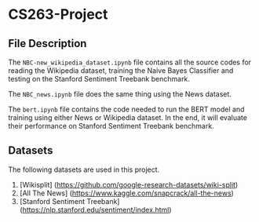 # CS263-Project

## File Description
The `NBC-new_wikipedia_dataset.ipynb` file contains all the source codes for reading the Wikipedia dataset, training the Naive Bayes Classifier and testing on the Stanford Sentiment Treebank benchmark.

The `NBC_news.ipynb` file does the same thing using the News dataset.

The `bert.ipynb` file contains the code needed to run the BERT model and training using either News or Wikipedia dataset. In the end, it will evaluate their performance on Stanford Sentiment Treebank benchmark.


## Datasets
The following datasets are used in this project.
1. [Wikisplit] (https://github.com/google-research-datasets/wiki-split)
2. [All The News] (https://www.kaggle.com/snapcrack/all-the-news)
3. [Stanford Sentiment Treebank] (https://nlp.stanford.edu/sentiment/index.html)
